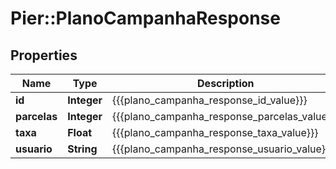 # Pier::PlanoCampanhaResponse

## Properties
Name | Type | Description | Notes
------------ | ------------- | ------------- | -------------
**id** | **Integer** | {{{plano_campanha_response_id_value}}} | [optional] 
**parcelas** | **Integer** | {{{plano_campanha_response_parcelas_value}}} | [optional] 
**taxa** | **Float** | {{{plano_campanha_response_taxa_value}}} | [optional] 
**usuario** | **String** | {{{plano_campanha_response_usuario_value}}} | [optional] 



